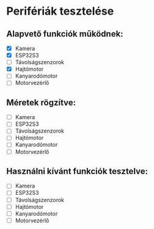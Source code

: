 # Perifériák tesztelése

## Alapvető funkciók működnek:
- [x] Kamera
- [x] ESP32S3
- [ ] Távolságszenzorok
- [x] Hajtómotor
- [ ] Kanyarodómotor
- [ ] Motorvezérlő

## Méretek rögzítve:
- [ ] Kamera
- [ ] ESP32S3
- [ ] Távolságszenzorok
- [ ] Hajtómotor
- [ ] Kanyarodómotor
- [ ] Motorvezérlő

## Használni kívánt funkciók tesztelve:
- [ ] Kamera
- [ ] ESP32S3
- [ ] Távolságszenzorok
- [ ] Hajtómotor
- [ ] Kanyarodómotor
- [ ] Motorvezérlő